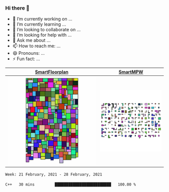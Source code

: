 ### Hi there 👋



- 🔭 I’m currently working on ...
- 🌱 I’m currently learning ...
- 👯 I’m looking to collaborate on ...
- 🤔 I’m looking for help with ...
- 💬 Ask me about ...
- 📫 How to reach me: ...
- 😄 Pronouns: ...
- ⚡ Fun fact: ...



| [SmartFloorplan](https://github.com/lyandut/SmartVLSI) | [SmartMPW](https://github.com/lyandut/SmartMPW) |
| :----------------------------------------------------: | :---------------------------------------------: |
|           ![floorplan](assets/floorplan.gif)           |             ![mpw](assets/mpw.gif)              |





<!--START_SECTION:waka-->
```text
Week: 21 February, 2021 - 28 February, 2021

C++   30 mins         █████████████████████████   100.00 % 
```
<!--END_SECTION:waka-->



